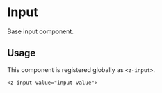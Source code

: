 # Input

Base input component.

## Usage

This component is registered globally as `<z-input>`.

```
<z-input value="input value">
```